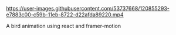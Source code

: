 

https://user-images.githubusercontent.com/53737668/120855293-e7883c00-c59b-11eb-8722-d22afda89220.mp4




A bird animation using react and framer-motion
